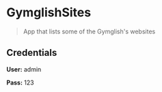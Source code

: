# GymglishSites
> App that lists some of the Gymglish's websites

## Credentials
<b>User:</b> admin

<b>Pass:</b> 123
